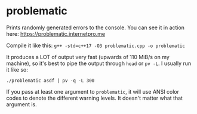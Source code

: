 # problematic
Prints randomly generated errors to the console. You can see it in action here: https://problematic.internetpro.me

Compile it like this: `g++ -std=c++17 -O3 problematic.cpp -o problematic`

It produces a LOT of output very fast (upwards of 110 MiB/s on my machine), so it's best to pipe the output through `head` or `pv -L`. I usually run it like so:

```
./problematic asdf | pv -q -L 300
```

If you pass at least one argument to `problematic`, it will use ANSI color codes to denote the different warning levels. It doesn't matter what that argument is.
